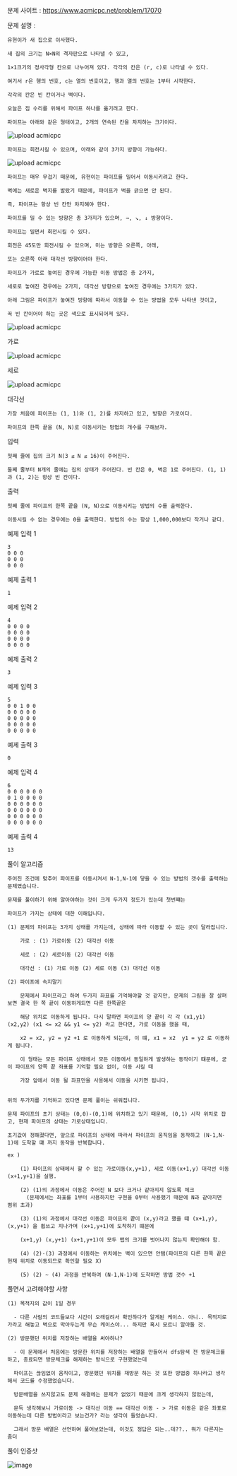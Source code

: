 문제 사이트 : https://www.acmicpc.net/problem/17070

문제 설명  :

    유현이가 새 집으로 이사했다. 
    
    새 집의 크기는 N×N의 격자판으로 나타낼 수 있고, 
    
    1×1크기의 정사각형 칸으로 나누어져 있다. 각각의 칸은 (r, c)로 나타낼 수 있다. 
    
    여기서 r은 행의 번호, c는 열의 번호이고, 행과 열의 번호는 1부터 시작한다. 
    
    각각의 칸은 빈 칸이거나 벽이다.

    오늘은 집 수리를 위해서 파이프 하나를 옮기려고 한다. 
    
    파이프는 아래와 같은 형태이고, 2개의 연속된 칸을 차지하는 크기이다.

![upload acmicpc](https://user-images.githubusercontent.com/57944215/185907065-125a0f12-383e-467f-8075-8acbe0c652b5.png)

    파이프는 회전시킬 수 있으며, 아래와 같이 3가지 방향이 가능하다.

![upload acmicpc](https://user-images.githubusercontent.com/57944215/185907058-8c0ef35e-9d77-4b32-a5b4-72f12fc461ce.png)


    파이프는 매우 무겁기 때문에, 유현이는 파이프를 밀어서 이동시키려고 한다. 
    
    벽에는 새로운 벽지를 발랐기 때문에, 파이프가 벽을 긁으면 안 된다. 
    
    즉, 파이프는 항상 빈 칸만 차지해야 한다.

    파이프를 밀 수 있는 방향은 총 3가지가 있으며, →, ↘, ↓ 방향이다.
    
    파이프는 밀면서 회전시킬 수 있다. 
    
    회전은 45도만 회전시킬 수 있으며, 미는 방향은 오른쪽, 아래, 
    
    또는 오른쪽 아래 대각선 방향이어야 한다.

    파이프가 가로로 놓여진 경우에 가능한 이동 방법은 총 2가지, 
    
    세로로 놓여진 경우에는 2가지, 대각선 방향으로 놓여진 경우에는 3가지가 있다.

    아래 그림은 파이프가 놓여진 방향에 따라서 이동할 수 있는 방법을 모두 나타낸 것이고, 
    
    꼭 빈 칸이어야 하는 곳은 색으로 표시되어져 있다.


![upload acmicpc](https://user-images.githubusercontent.com/57944215/185906997-40c21eae-db6b-4aa5-a8fd-76ea2d132afa.png)

가로

![upload acmicpc](https://user-images.githubusercontent.com/57944215/185906992-9e4fd699-5e17-49c4-addb-7f897f4aa29a.png)


세로


![upload acmicpc](https://user-images.githubusercontent.com/57944215/185906961-27bd6623-004b-49a7-97f6-d0b67d94fe99.png)

대각선


    가장 처음에 파이프는 (1, 1)와 (1, 2)를 차지하고 있고, 방향은 가로이다.

    파이프의 한쪽 끝을 (N, N)로 이동시키는 방법의 개수를 구해보자.

입력

    첫째 줄에 집의 크기 N(3 ≤ N ≤ 16)이 주어진다. 
    
    둘째 줄부터 N개의 줄에는 집의 상태가 주어진다. 빈 칸은 0, 벽은 1로 주어진다. (1, 1)과 (1, 2)는 항상 빈 칸이다.

출력

    첫째 줄에 파이프의 한쪽 끝을 (N, N)으로 이동시키는 방법의 수를 출력한다. 
    
    이동시킬 수 없는 경우에는 0을 출력한다. 방법의 수는 항상 1,000,000보다 작거나 같다.

예제 입력 1 

    3
    0 0 0
    0 0 0
    0 0 0

예제 출력 1 

    1

예제 입력 2 

    4
    0 0 0 0
    0 0 0 0
    0 0 0 0
    0 0 0 0

예제 출력 2 

    3

예제 입력 3 

    5
    0 0 1 0 0
    0 0 0 0 0
    0 0 0 0 0
    0 0 0 0 0
    0 0 0 0 0

예제 출력 3 

    0

예제 입력 4 

    6
    0 0 0 0 0 0
    0 1 0 0 0 0
    0 0 0 0 0 0
    0 0 0 0 0 0
    0 0 0 0 0 0
    0 0 0 0 0 0

예제 출력 4 

    13
    


풀이 알고리즘

    주어진 조건에 맞추어 파이프를 이동시켜서 N-1,N-1에 닿을 수 있는 방법의 갯수를 출력하는 문제였습니다.
    
    문제를 풀이하기 위해 알아야하는 것이 크게 두가지 정도가 있는데 첫번쨰는 
    
    파이프가 가지는 상태에 대한 이해입니다.
    
    (1) 문제의 파이프는 3가지 상태를 가지는데, 상태에 따라 이동할 수 있는 곳이 달라집니다.

        가로 : (1) 가로이동 (2) 대각선 이동

        세로 : (2) 세로이동 (2) 대각선 이동

        대각선 : (1) 가로 이동 (2) 세로 이동 (3) 대각선 이동
    
    (2) 파이프에 속지말기
    
        문제에서 파이프라고 하여 두가지 좌표를 기억해야할 것 같지만, 문제의 그림을 잘 살펴보면 결국 한 쪽 끝이 이동하게되면 다른 한쪽끝은 
        
        해당 위치로 이동하게 됩니다. 다시 말하면 파이프의 양 끝이 각 각 (x1,y1) (x2,y2) (x1 <= x2 && y1 <= y2) 라고 한다면, 가로 이동을 했을 때,
        
        x2 = x2, y2 = y2 +1 로 이동하게 되는데, 이 떄, x1 = x2  y1 = y2 로 이동하게 됩니다.
        
        이 형태는 모든 파이프 상태에서 모든 이동에서 동일하게 발생하는 동작이기 떄문에, 굳이 파이프의 양쪽 끝 좌표를 기억할 필요 없이, 이동 시킬 때
        
        가장 앞에서 이동 될 좌표만을 사용해서 이동을 시키면 됩니다.
        
    
    위의 두가지를 기억하고 있다면 문제 풀이는 쉬워집니다.
    
    문제 파이프의 초기 상태는 (0,0)-(0,1)에 위치하고 있기 때문에, (0,1) 시작 위치로 잡고, 현재 파이프의 상태는 가로상태입니다.
    
    초기값이 정해졌다면, 앞으로 파이프의 상태에 따라서 파이프의 움직임을 동작하고 (N-1,N-1)에 도착할 떄 까지 동작을 반복합니다.
    
    ex ) 
      
        (1) 파이프의 상태에서 할 수 있는 가로이동(x,y+1), 세로 이동(x+1,y) 대각선 이동(x+1,y+1)을 실행.
        
        (2) (1)의 과정에서 이동은 주어진 N 보다 크거나 같아지지 않도록 체크
          (문제에서는 좌표를 1부터 사용하지만 구현을 0부터 사용했기 때문에 N과 같아지면 범위 초과)
          
        (3) (1)의 과정에서 대각선 이동은 파이프의 끝이 (x,y)라고 했을 떄 (x+1,y), (x,y+1) 을 휩쓰고 지나가며 (x+1,y+1)에 도착하기 떄문에
        
        (x+1,y) (x,y+1) (x+1,y+1)이 모두 맵의 크기를 벗어나지 않는지 확인해야 함.
        
        (4) (2)-(3) 과정에서 이동하는 위치에는 벽이 있으면 안됌(파이프의 다른 한쪽 끝은 현재 위치로 이동되므로 확인할 필요 X)
        
        (5) (2) ~ (4) 과정을 반복하여 (N-1,N-1)에 도착하면 방법 갯수 +1
    
    
풀면서 고려해야할 사항

    (1) 목적지의 값이 1일 경우
      
      - 다른 사람의 코드들보다 시간이 오래걸려서 확인하다가 알게된 케이스. 아니.. 목적지로 가라고 해놓고 벽으로 막아두는게 무슨 케이스야... 하지만 혹시 모르니 알아둘 것.
      
    (2) 방문했던 위치를 저장하는 배열을 써야하나?
    
      - 이 문제에서 처음에는 방문한 위치를 저장하는 배열을 만들어서 dfs탐색 전 방문체크를 하고, 종료되면 방문체크를 해제하는 방식으로 구현했었는데
      
      파이프는 끊임없이 움직이고, 방문했던 위치를 재방문 하는 것 또한 방법중 하나라고 생각해서 코드를 수정했었습니다.
      
      방문배열을 쓰지않고도 문제 해결에는 문제가 없었기 때문에 크게 생각하지 않았는데, 
      
      문득 생각해보니 가로이동 -> 대각선 이동 == 대각선 이동 - > 가로 이동은 같은 좌표로 이동하는데 다른 방법이라고 보는건가? 라는 생각이 들었습니다.
      
      그래서 방문 배열은 선언하여 풀어보았는데, 이것도 정답은 되는..데??.. 뭐가 다른지는 좀더 
   
    
    
풀이 인증샷

![image](https://user-images.githubusercontent.com/57944215/185907281-984edd23-17f0-4758-ad7f-7115b74fe1ff.png)
